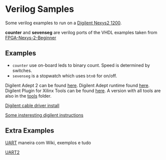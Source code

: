 
# Verilog Samples

Some verilog examples to run on a [Digilent Nexys2 1200](https://reference.digilentinc.com/reference/programmable-logic/nexys-2/start).

__counter__ and __sevenseg__ are verilog ports of the VHDL examples taken from [FPGA-Nexys-2-Beginner](https://github.com/duncanspumpkin/FPGA-Nexys-2-Beginner)


## Examples

- `counter` use on-board leds to binary count. Speed is determined by switches.
- `sevenseg` is a stopwatch which uses `btn0` for on/off.


Digilent Adept 2 can be found [here](https://reference.digilentinc.com/reference/software/adept/start). Digilent Adept runtime found [here](https://reference.digilentinc.com/reference/software/adept/start?redirect=1#software_downloads). Digilent Plugin for Xilinx Tools can be found [here](https://reference.digilentinc.com/reference/software/digilent-plugin-xilinx-tools/start?redirect=1). A version with all tools are also in the [tools](./tools) folder.


[Digilent cable driver install](https://lighttomorrow.wordpress.com/2011/12/18/how-to-install-digilent-cable-driver-for-xilinx-design-suite-on-ubuntu-11-10/)

[Some insteresting digilent instructions](https://wiki.gentoo.org/wiki/Xilinx_USB_JTAG_Programmers)


## Extra Examples

[UART](https://github.com/FPGAwars/FPGA-peripherals/wiki/Asynchronous-serial-receiver-unit) maneira com Wiki, exemplos e tudo

[UART2](https://github.com/BrandonTorres/UARTNexys2)
